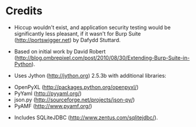 Credits
=======

* Hiccup wouldn't exist, and application security testing would be significantly less pleasant, if it wasn't for Burp Suite (http://portswigger.net) by Dafydd Stuttard.

* Based on initial work by David Robert (http://blog.ombrepixel.com/post/2010/08/30/Extending-Burp-Suite-in-Python).

* Uses Jython (http://jython.org) 2.5.3b with additional libraries:
 - OpenPyXL (http://packages.python.org/openpyxl/)
 - PyYaml (http://pyyaml.org/)
 - json.py (http://sourceforge.net/projects/json-py/)
 - PyAMF (http://www.pyamf.org/)

* Includes SQLiteJDBC (http://www.zentus.com/sqlitejdbc/).

